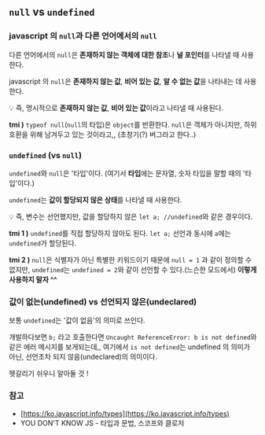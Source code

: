 ## `null` vs `undefined`

### javascript 의 `null`과 다른 언어에서의 `null`
다른 언어에서의 `null`은 **존재하지 않는 객체에 대한 참조**나 **널 포인터**를 나타낼 때 사용한다.

javascript 의 `null`은 **존재하지 않는 값**, **비어 있는 값**, **알 수 없는 값**을 나타내는 데 사용한다.

💡 즉, 명시적으로 **존재하지 않는 값**, **비어 있는 값**이라고 나타낼 때 사용된다.

**tmi )**
`typeof null`(`null`의 타입)은 `object`를 반환한다. 
`null`은 객체가 아니지만, 하위 호환을 위해 남겨두고 있는 것이라고,, (초창기(?) 버그라고 한다..)

### `undefined` (vs `null`)

`undefined`와 `null`은 '타입'이다. (여기서 **타입**에는 문자열, 숫자 타입을 말할 때의 '타입'이다.)

`undefined`는 **값이 할당되지 않은 상태**를 나타낼 때 사용한다.
    
💡 즉, 변수는 선언했지만, 값을 할당하지 않은 `let a; //undefined`와 같은 경우이다.

**tmi 1 )**
`undefined`를 직접 할당하지 않아도 된다. `let a;` 선언과 동시에 `a`에는 `undefined`가 할당된다.

**tmi 2 )**
`null`은 식별자가 아닌 특별한 키워드이기 때문에 `null = 1` 과 같이 정의할 수 없지만,
`undefined`는 `undefined = 2`와 같이 선언할 수 있다.(느슨한 모드에서) **이렇게 사용하지 말자 ^^**

### 값이 없는(undefined) vs 선언되지 않은(undeclared)

보통 `undefined`는 '값이 없음'의 의미로 쓰인다.

개발하다보면 `b;` 라고 호출한다면 `Uncaught ReferenceError: b is not defined`와 같은 에러 메시지를 보게되는데,,
여기에서 `is not defined`는 undefined 의 의미가 아닌, 선언조차 되지 않음(undeclared)의 의미이다.

헷갈리기 쉬우니 알아둘 것 !


### 참고
- [https://ko.javascript.info/types](https://ko.javascript.info/types)
- YOU DON'T KNOW JS - 타입과 문법, 스코프와 클로저
